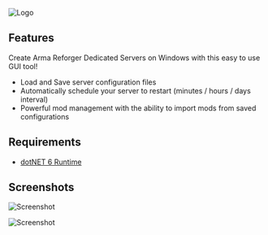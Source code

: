 ![Logo](https://github.com/soda3x/ArmaReforgerServerTool/blob/6f93fc925ca692c0304d38da15d69fa8ef613937/logo.png)



## Features

Create Arma Reforger Dedicated Servers on Windows with this easy to use GUI tool!

- Load and Save server configuration files
- Automatically schedule your server to restart (minutes / hours / days interval)
- Powerful mod management with the ability to import mods from saved configurations

## Requirements
- [dotNET 6 Runtime](https://dotnet.microsoft.com/en-us/download)

## Screenshots

![Screenshot](https://github.com/soda3x/ArmaReforgerServerTool/blob/e7699e508d6ab132f36ac9c9f979788992b23e35/servertoolscreen.png)

![Screenshot](https://github.com/soda3x/ArmaReforgerServerTool/blob/3e137a14d496ad164d117baf6e66d356dbd20a1f/servertoolscreen2.png)

